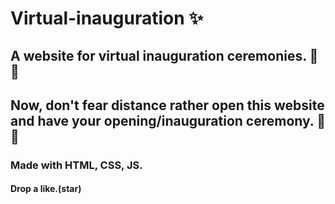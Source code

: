 # Virtual-inauguration :sparkles:

## A website for virtual inauguration ceremonies. 🌸🌸
## Now, don't fear distance rather open this website and have your opening/inauguration ceremony. 🎊 🎉


### Made with HTML, CSS, JS. 

#### Drop a like.(star)
